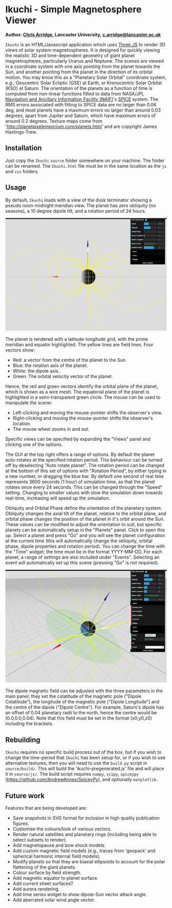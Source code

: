 # Ikuchi - Simple Magnetosphere Viewer #
**Author: [Chris Arridge](https://www.lancaster.ac.uk/physics/about-us/people/chris-arridge), Lancaster University, c.arridge@lancaster.ac.uk**

`Ikuchi` is an HTML/Javascript application which uses [Three.JS](https://threejs.org/) to render 3D views of solar system magnetospheres. It is designed for quickly viewing the realistic 3D and time-dependent geometry of giant planet magnetospheres, particularly Uranus and Neptune. The scenes are viewed in a coordinate system with one axis pointing from the planet towards the Sun, and another pointing from the planet in the direction of its orbital motion. You may know this as a "Planetary Solar Orbital" coordinate system, e.g., Geocentric Solar Ecliptic (GSE) at Earth, or Kronocentric Solar Orbital (KSO) at Saturn. The orientation of the planets as a function of time is computed from non-linear functions fitted to data from NASA/JPL [Navigation and Ancillary Information Facility (NAIF)](https://naif.jpl.nasa.gov/naif/)'s [SPICE](https://naif.jpl.nasa.gov/naif/spiceconcept.html) system. The RMS errors associated with fitting to SPICE data are no larger than 0.06 deg, and most planets have a maximum errors no larger than around 0.03 degrees, apart from Jupiter and Saturn, which have maximum errors of around 0.2 degrees. Texture maps come from 'http://planetpixelemporium.com/planets.html' and are copyright James Hastings-Trew.

## Installation
Just copy the `Ikuchi` `source` folder somewhere on your machine. The folder can be renamed. The `Ikuchi.html` file must be in the same location as the `js` and `css` folders.

## Usage
By default, `Ikuchi` loads with a view of the dusk terminator showing a pseudo noon-midnight meridian view. The planet has zero obliquity (no seasons), a 10 degree dipole tilt, and a rotation period of 24 hours.

![alt text](default.png "Default view for Ikuchi")

The planet is rendered with a latitude-longitude grid, with the prime meridian and equator highlighted. The yellow lines are field lines. Four vectors show:
* Red: a vector from the centre of the planet to the Sun.
* Blue: the rotation axis of the planet.
* White: the dipole axis.
* Green: The orbital velocity vector of the planet.

Hence, the red and green vectors identify the orbital plane of the planet, which is shown as a wire mesh. The equatorial plane of the planet is highlighted in a semi-transparent green circle. The mouse can be used to manipulate the scene:
* Left-clicking and moving the mouse-pointer shifts the observer's view.
* Right-clicking and moving the mouse-pointer shifts the observer's location.
* The mouse wheel zooms in and out.

Specific views can be specified by expanding the "Views" panel and clicking one of the options.

The GUI at the top right offers a range of options. By default the planet auto-rotates at the specified rotation period. This behaviour can be turned off by deselecting "Auto rotate planet". The rotation period can be changed at the bottom of this set of options with "Rotation Period", by either typing in a new number, or dragging the blue bar. By default one second of real time represents 3600 seconds (1 hour) of simulation time, so that the planet rotates once every 24 seconds. This can be changed through the "Speed" setting. Changing to smaller values with slow the simulation down towards real-time, increasing will speed up the simulation.

Obliquity and Orbital Phase define the orientation of the planetary system. Obliquity changes the axial tilt of the planet, relative to the orbital plane, and orbital phase changes the position of the planet in it's orbit around the Sun. These values can be modified to adjust the orientation to suit, but specific planets can be automatically setup in the "Planets" panel. Click to open this up. Select a planet and press "Go" and you will see the planet configuration at the current time (this will automatically change the obliquity, orbital phase, dipole properties and rotation period). You can change the time with the "Time" widget; the time must be in the format YYYY-MM-DD. For each planet, a range of settings are also included under "Events". Selecting an event will automatically set up this scene (pressing "Go" is not required).

![alt text](neptune.png "Viewing Neptune at the time of writing; the view has been set to oblique using the 'Views' panel")

The dipole magnetic field can be adjusted with the three parameters in the main panel; they set the colatitude of the magnetic pole ("Dipole Colatitude"), the longitude of the magnetic pole ("Dipole Longitude") and the centre of the dipole ("Dipole Centre"). For example, Saturn's dipole has an offset of 0.04 planetary radii to the north, hence the centre would be (0.0,0.0,0.04). Note that this field must be set in the format (x0,y0,z0) including the brackets.

## Rebuilding
`Ikuchi` requires no specific build process out of the box, but if you wish to change the time-period that `Ikuchi` has been setup for, or if you wish to use alternative textures, then you will need to use the `build.py` script in `source/build/`. This will build the 'ikuchi-pregenerated.js' file and will place it in `source/js/`. The build script requires `numpy`, `scipy`, `spiceypy` (https://github.com/AndrewAnnex/SpiceyPy), and optionally `matplotlib`.

## Future work
Features that are being developed are:
* Save snapshots in SVG format for inclusion in high quality publication figures.
* Customise the colours/look of various vectors.
* Render natural satellites and planetary rings (including being able to select subsets to render).
* Add magnetopause and bow shock models.
* Add custom magnetic field models (e.g., traces from 'geopack' and spherical harmonic internal field models).
* Modify planets so that they are biaxial ellipsoids to account for the polar flattening of the giant planets.
* Colour surface by field strength.
* Add magnetic equator to planet surface.
* Add current sheet surfaces?
* Add aurora rendering.
* Add time series widget to show dipole-Sun vector attack angle.
* Add aberrated solar wind angle vector.
